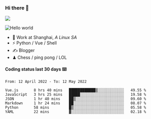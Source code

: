 ### Hi there 👋
![](https://komarev.com/ghpvc/?username=Xuhandsome)


<img src="https://github-readme-stats.vercel.app/api?username=XuHandsome&show_icons=true&theme=merko" alt="Hello world">

<br/>

- 🍻  Work at Shanghai, _A Linux SA_
- ⚡  Python / Vue / Shell
- ✍️  Blogger
- ♟  Chess / ping pong / LOL

#### Coding status last 30 days ⌨️

<!--START_SECTION:waka-->

```text
From: 12 April 2022 - To: 12 May 2022

Vue.js       8 hrs 40 mins   ████████████▒░░░░░░░░░░░░   49.55 %
JavaScript   3 hrs 25 mins   █████░░░░░░░░░░░░░░░░░░░░   19.58 %
JSON         1 hr 40 mins    ██▒░░░░░░░░░░░░░░░░░░░░░░   09.60 %
Markdown     1 hr 24 mins    ██░░░░░░░░░░░░░░░░░░░░░░░   08.07 %
Python       58 mins         █▒░░░░░░░░░░░░░░░░░░░░░░░   05.58 %
YAML         22 mins         ▓░░░░░░░░░░░░░░░░░░░░░░░░   02.18 %
```

<!--END_SECTION:waka-->
